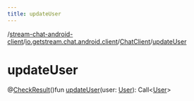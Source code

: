 ```yaml
---
title: updateUser
---
```

/[stream-chat-android-client](../../index.md)/[io.getstream.chat.android.client](../index.md)/[ChatClient](index.md)/[updateUser](updateUser.md)  
  
  
  
# updateUser  
@[CheckResult](https://developer.android.com/reference/kotlin/androidx/annotation/CheckResult.html)()fun [updateUser](updateUser.md)(user: [User](../../io.getstream.chat.android.client.models/User/index.md)): Call&lt;[User](../../io.getstream.chat.android.client.models/User/index.md)&gt;
